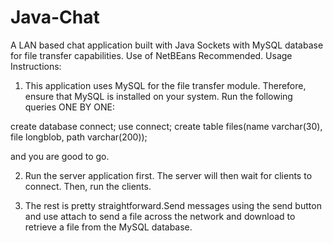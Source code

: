 # Java-Chat
A LAN based chat application built with Java Sockets with MySQL database for file transfer capabilities.
Use of NetBEans Recommended.
Usage Instructions:

1. This application uses MySQL for the file transfer module. Therefore, ensure that MySQL is installed on your system. Run the following queries ONE BY ONE:

create database connect;
use connect;
create table files(name varchar(30), file longblob, path varchar(200));

and you are good to go.

2. Run the server application first. The server will then wait for clients to connect. Then, run the clients.

3. The rest is pretty straightforward.Send messages using the send button and use attach to send a file across the network and download to retrieve a file from the MySQL database.
